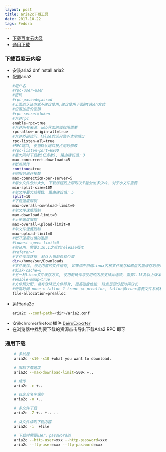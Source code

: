 ```yaml
---
layout: post
title: aria2c下载工具
date: 2017-10-22
tags: Fedora   
---
```


<!-- vim-markdown-toc GFM -->

* [下载百度云内容](#下载百度云内容)
* [通用下载](#通用下载)

<!-- vim-markdown-toc -->
### 下载百度云内容
- 安装aria2
    dnf install aria2
- 配置aria2
    ```bash
    #用户名
    #rpc-user=user
    #密码
    #rpc-passwd=passwd
    #上面的认证方式不建议使用,建议使用下面的token方式
    #设置加密的密钥
    #rpc-secret=token
    #允许rpc
    enable-rpc=true
    #允许所有来源, web界面跨域权限需要
    rpc-allow-origin-all=true
    #允许外部访问，false的话只监听本地端口
    rpc-listen-all=true
    #RPC端口, 仅当默认端口被占用时修改
    #rpc-listen-port=6800
    #最大同时下载数(任务数), 路由建议值: 3
    max-concurrent-downloads=5
    #断点续传
    continue=true
    #同服务器连接数
    max-connection-per-server=5
    #最小文件分片大小, 下载线程数上限取决于能分出多少片, 对于小文件重要
    min-split-size=10M
    #单文件最大线程数, 路由建议值: 5
    split=10
    #下载速度限制
    max-overall-download-limit=0
    #单文件速度限制
    max-download-limit=0
    #上传速度限制
    max-overall-upload-limit=0
    #单文件速度限制
    max-upload-limit=0
    #断开速度过慢的连接
    #lowest-speed-limit=0
    #验证用，需要1.16.1之后的release版本
    #referer=*
    #文件保存路径, 默认为当前启动位置
    dir=/home/sun/Downloads
    #文件缓存, 使用内置的文件缓存, 如果你不相信Linux内核文件缓存和磁盘内置缓存时使用, 需要1.16及以上版本
    #disk-cache=0
    #另一种Linux文件缓存方式, 使用前确保您使用的内核支持此选项, 需要1.15及以上版本(?)
    #enable-mmap=true
    #文件预分配, 能有效降低文件碎片, 提高磁盘性能. 缺点是预分配时间较长
    #所需时间 none < falloc ? trunc << prealloc, falloc和trunc需要文件系统和内核支持
    file-allocation=prealloc
    ```
- 运行aria2c
    ```bash
    aria2c --conf-path=<dir>/aria2.conf
    ```
- 安装chrome(firefox)插件
    [BairuExporter](https://github.com/acgotaku/BaiduExporter)
- 在浏览器中找到要下载的资源点击导出下载Aria2 RPC 即可


### 通用下载


```bash
    # 多线程
    aria2c -s10 -x10 +what you want to download.
```

```bash
    # 限制下载速度
    aria2c --max-download-limit=500k +..
```
```bash
    # 续传
    aria2c -c +..
```
```bash
    # 自定义名字保存
    aria2c -o +..
```
```bash
    # 多文件下载
    aria2c -Z +.. +.. ..
```
```bash
    # 从文件读取下载内容
    aria2c -i  +file
```
```bash
    # 下载时需要user，password的
    aria2c --http-user=xxx --http-password=xxx
    aria2c --ftp-user=xxx --ftp-password=xxx
```
